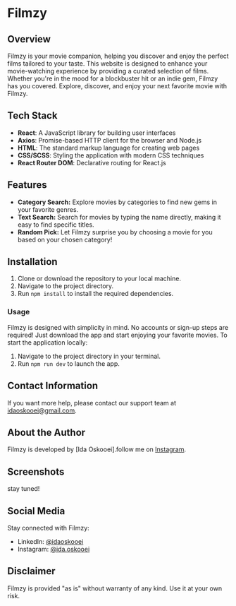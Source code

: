 # Filmzy

## Overview
Filmzy is your movie companion, helping you discover and enjoy the perfect films tailored to your taste. This website is designed to enhance your movie-watching experience by providing a curated selection of films. Whether you're in the mood for a blockbuster hit or an indie gem, Filmzy has you covered. Explore, discover, and enjoy your next favorite movie with Filmzy.

## Tech Stack

- **React**: A JavaScript library for building user interfaces
- **Axios**: Promise-based HTTP client for the browser and Node.js
- **HTML**: The standard markup language for creating web pages
- **CSS/SCSS**: Styling the application with modern CSS techniques
- **React Router DOM**: Declarative routing for React.js
  
## Features
- **Category Search:** Explore movies by categories to find new gems in your favorite genres.
- **Text Search:** Search for movies by typing the name directly, making it easy to find specific titles.
- **Random Pick:** Let Filmzy surprise you by choosing a movie for you based on your chosen category!

## Installation
1. Clone or download the repository to your local machine.
2. Navigate to the project directory.
3. Run `npm install` to install the required dependencies.

### Usage
Filmzy is designed with simplicity in mind. No accounts or sign-up steps are required! Just download the app and start enjoying your favorite movies.
To start the application locally:

1. Navigate to the project directory in your terminal.
2. Run `npm run dev` to launch the app.

## Contact Information
If you want more help, please contact our support team at idaoskooei@gmail.com.

## About the Author
Filmzy is developed by [Ida Oskooei].follow me on [Instagram](https://instagram.com/ida.oskooei?igshid=NGVhN2U2NjQ0Yg%3D%3D&utm_source=qr).

## Screenshots
stay tuned!

## Social Media
Stay connected with Filmzy:
- LinkedIn: [@idaoskooei](https://www.linkedin.com/in/ida-oskooei-android-dev/)
- Instagram: [@ida.oskooei](https://www.instagram.com/ida.oskooei?igshid=NGVhN2U2NjQ0Yg%3D%3D&utm_source=qr)
  
## Disclaimer
Filmzy is provided "as is" without warranty of any kind. Use it at your own risk.



